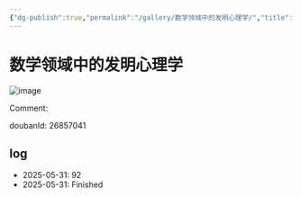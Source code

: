 ```yaml
---
{"dg-publish":true,"permalink":"/gallery/数学领域中的发明心理学/","title":"数学领域中的发明心理学","created":"2025-06-16T14:31:18.155+08:00"}
---
```



# 数学领域中的发明心理学

![image](https://hiraeth-picbed.oss-cn-beijing.aliyuncs.com/20250531154659.webp)

Comment: 



doubanId: 26857041

## log

- 2025-05-31: 92
- 2025-05-31: Finished
